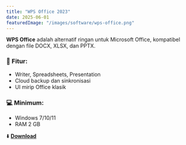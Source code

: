 ```yaml
---
title: "WPS Office 2023"
date: 2025-06-01
featuredImage: "/images/software/wps-office.png"
---
```


**WPS Office** adalah alternatif ringan untuk Microsoft Office, kompatibel dengan file DOCX, XLSX, dan PPTX.

### 🧩 Fitur:
- Writer, Spreadsheets, Presentation
- Cloud backup dan sinkronisasi
- UI mirip Office klasik

### 💻 Minimum:
- Windows 7/10/11
- RAM 2 GB

⬇️ **[Download](https://example.com/download/wps2023.zip)**
